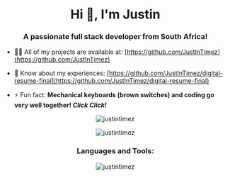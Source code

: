 <h1 align="center">Hi 👋, I'm Justin</h1>
<h3 align="center">A passionate full stack developer from South Africa!</h3>

- 👨‍💻 All of my projects are available at: [https://github.com/JustInTimez](https://github.com/JustInTimez)

- 📄 Know about my experiences: [https://github.com/JustInTimez/digital-resume-final](https://github.com/JustInTimez/digital-resume-final)

- ⚡ Fun fact: **Mechanical keyboards (brown switches) and coding go very well together! <i>Click Click!</i>**

<p align="center"><img align="center" src="https://github-readme-stats.vercel.app/api?username=justintimez&show_icons=true&locale=en&theme=dark" alt="justintimez" /></p>

<p align="center"><img align="center" src="https://github-readme-streak-stats.herokuapp.com/?user=justintimez&theme=dark" alt="justintimez" /></p>

<h3 align="center">Languages and Tools:</h3>
<p align="center"><img align="center" src="https://github-readme-stats.vercel.app/api/top-langs?username=justintimez&show_icons=true&locale=en&layout=compact&theme=dark" alt="justintimez" /></p>
